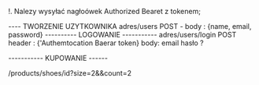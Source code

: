 !. Nalezy wysyłać nagłoówek Authorized Bearet z tokenem;

  ---- TWORZENIE UZYTKOWNIKA 
  adres/users POST -  body : {name, email, password}
  ---------- LOGOWANIE -----------
 adres/users/login POST  header : {'Authemtocation Baerar token} body:  email hasło ?
 
 ----------- KUPOWANIE ------

 /products/shoes/id?size=2&&count=2
